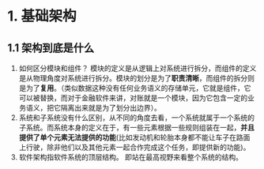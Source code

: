 # 1. 基础架构
## 1.1 架构到底是什么
1. 如何区分模块和组件？ 模块的定义是从逻辑上对系统进行拆分，而组件的定义是从物理角度对系统进行拆分。模块的划分是为了**职责清晰**，而组件的拆分则是为了**复用**。（类似数据这种没有任何业务语义的存储单元，它就是组件，它可以被替换，而对于金融软件来讲，对账就是一个模块，因为它包含一定的业务语义，把它隔离出来就是为了划分出边界）。
2. 系统和子系统没有什么区别，从不同的角度去看，一个系统就属于一个系统的子系统。而系统本身的定义在于，有一些元素根据一些规则组装在一起，**并且提供了单个元素无法提供的功能**(比如发动机和轮胎本身都不能让车子在路面上行驶，除非他们以及其他元素一起合作完成这个任务，即提供新的功能)。
3. 软件架构指软件系统的顶层结构。 即站在最高视野来看整个系统的结构。
